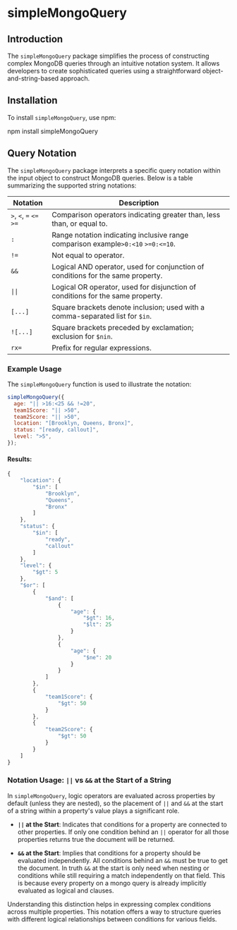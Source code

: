 # simpleMongoQuery

## Introduction

The `simpleMongoQuery` package simplifies the process of constructing complex MongoDB queries through an intuitive notation system. It allows developers to create sophisticated queries using a straightforward object-and-string-based approach.

## Installation

To install `simpleMongoQuery`, use npm:

npm install simpleMongoQuery

## Query Notation

The `simpleMongoQuery` package interprets a specific query notation within the input object to construct MongoDB queries. Below is a table summarizing the supported string notations:

| Notation                | Description                                                                      |
| ----------------------- | -------------------------------------------------------------------------------- |
| `>`, `<`, `=` `<=` `>=` | Comparison operators indicating greater than, less than, or equal to.            |
| `:`                     | Range notation indicating inclusive range comparison example`>0:<10` `>=0:<=10`. |
| `!=`                    | Not equal to operator.                                                           |
| `&&`                    | Logical AND operator, used for conjunction of conditions for the same property.  |
| `\|\|`                  | Logical OR operator, used for disjunction of conditions for the same property.   |
| `[...]`                 | Square brackets denote inclusion; used with a comma-separated list for `$in`.    |
| `![...]`                | Square brackets preceded by exclamation; exclusion for `$nin`.                   |
| `rx=`                   | Prefix for regular expressions.                                                  |

### Example Usage

The `simpleMongoQuery` function is used to illustrate the notation:

```javascript
simpleMongoQuery({
  age: "|| >16:<25 && !=20",
  team1Score: "|| >50",
  team2Score: "|| >50",
  location: "[Brooklyn, Queens, Bronx]",
  status: "[ready, callout]",
  level: ">5",
});
```

#### Results:

```javascript
{
    "location": {
        "$in": [
            "Brooklyn",
            "Queens",
            "Bronx"
        ]
    },
    "status": {
        "$in": [
            "ready",
            "callout"
        ]
    },
    "level": {
        "$gt": 5
    },
    "$or": [
        {
            "$and": [
                {
                    "age": {
                        "$gt": 16,
                        "$lt": 25
                    }
                },
                {
                    "age": {
                        "$ne": 20
                    }
                }
            ]
        },
        {
            "team1Score": {
                "$gt": 50
            }
        },
        {
            "team2Score": {
                "$gt": 50
            }
        }
    ]
}
```

### Notation Usage: `||` vs `&&` at the Start of a String

In `simpleMongoQuery`, logic operators are evaluated across properties by default (unless they are nested), so the placement of `||` and `&&` at the start of a string within a property's value plays a significant role.

- **`||` at the Start**: Indicates that conditions for a property are connected to other properties. If only one condition behind an `||` operator for all those properties returns true the document will be returned.

- **`&&` at the Start**: Implies that conditions for a property should be evaluated independently. All conditions behind an `&&` must be true to get the document. In truth `&&` at the start is only need when nesting or conditions while still requiring a match independently on that field. This is because
  every property on a mongo query is already implicitly evaluated as logical and clauses.

Understanding this distinction helps in expressing complex conditions across multiple properties. This notation offers a way to structure queries with different logical relationships between conditions for various fields.
